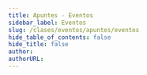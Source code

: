 ```yaml
---
title: Apuntes - Eventos
sidebar_label: Eventos
slug: /clases/eventos/apuntes/eventos
hide_table_of_contents: false
hide_title: false
author: 
authorURL: 
---
```

[//]: # "Los manejadores de eventos no son más que métodos invocados a través de delegados."